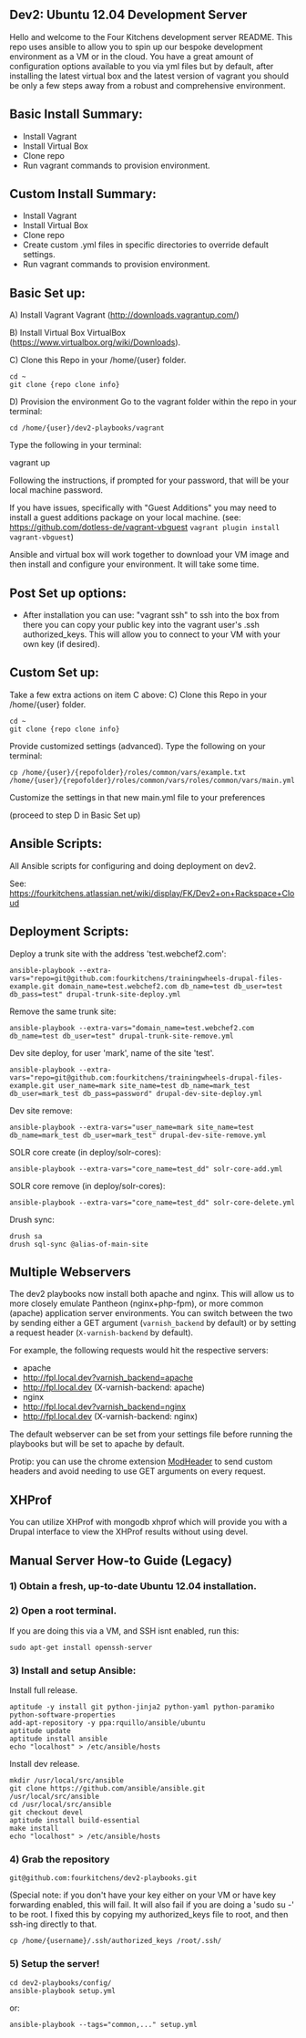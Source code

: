 Dev2: Ubuntu 12.04 Development Server
-------------------------------------
Hello and welcome to the Four Kitchens development server README.  This repo uses ansible to allow you to spin up our bespoke development environment as a VM or in the cloud. You have a great amount of configuration options available to you via yml files but by default, after installing the latest virtual box and the latest version of vagrant you should be only a few steps away from a robust and comprehensive environment.

Basic Install Summary:
--
* Install Vagrant
* Install Virtual Box
* Clone repo
* Run vagrant commands to provision environment.

Custom Install Summary:
--
* Install Vagrant
* Install Virtual Box
* Clone repo
* Create custom .yml files in specific directories to override default settings.
* Run vagrant commands to provision environment.


Basic Set up:
--
A) Install Vagrant
Vagrant (http://downloads.vagrantup.com/)

B) Install Virtual Box
VirtualBox (https://www.virtualbox.org/wiki/Downloads).

C) Clone this Repo in your /home/{user} folder.
    
    cd ~
    git clone {repo clone info}
    

D) Provision the environment
Go to the vagrant folder within the repo in your terminal:

    cd /home/{user}/dev2-playbooks/vagrant

Type the following in your terminal: 


   vagrant up


Following the instructions, if prompted for your password, that will be your local machine password.

If you have issues, specifically with "Guest Additions" you may need to install a guest additions package on your local machine.  (see: https://github.com/dotless-de/vagrant-vbguest ```vagrant plugin install vagrant-vbguest```)

Ansible and virtual box will work together to download your VM image and then install and configure your environment. It will take some time.

Post Set up options:
--
* After installation you can use: "vagrant ssh" to ssh into the box from there you can copy your public key into the vagrant user's .ssh authorized_keys. This will allow you to connect to your VM with your own key (if desired).

Custom Set up:
--
Take a few extra actions on item C above:
C) Clone this Repo in your /home/{user} folder.

    cd ~
    git clone {repo clone info}

Provide customized settings (advanced). Type the following on your terminal: 

    cp /home/{user}/{repofolder}/roles/common/vars/example.txt /home/{user}/{repofolder}/roles/common/vars/roles/common/vars/main.yml

Customize the settings in that new main.yml file to your preferences

(proceed to step D in Basic Set up)


Ansible Scripts:
--
All Ansible scripts for configuring and doing deployment on dev2.

See: https://fourkitchens.atlassian.net/wiki/display/FK/Dev2+on+Rackspace+Cloud

Deployment Scripts:
--
Deploy a trunk site with the address 'test.webchef2.com':

    ansible-playbook --extra-vars="repo=git@github.com:fourkitchens/trainingwheels-drupal-files-example.git domain_name=test.webchef2.com db_name=test db_user=test db_pass=test" drupal-trunk-site-deploy.yml

Remove the same trunk site:

    ansible-playbook --extra-vars="domain_name=test.webchef2.com db_name=test db_user=test" drupal-trunk-site-remove.yml

Dev site deploy, for user 'mark', name of the site 'test'.

    ansible-playbook --extra-vars="repo=git@github.com:fourkitchens/trainingwheels-drupal-files-example.git user_name=mark site_name=test db_name=mark_test db_user=mark_test db_pass=password" drupal-dev-site-deploy.yml

Dev site remove:

    ansible-playbook --extra-vars="user_name=mark site_name=test db_name=mark_test db_user=mark_test" drupal-dev-site-remove.yml


SOLR core create (in deploy/solr-cores):

    ansible-playbook --extra-vars="core_name=test_dd" solr-core-add.yml

SOLR core remove (in deploy/solr-cores):

    ansible-playbook --extra-vars="core_name=test_dd" solr-core-delete.yml

Drush sync:

    drush sa
    drush sql-sync @alias-of-main-site


Multiple Webservers
--
The dev2 playbooks now install both apache and nginx. This will allow us to more closely emulate Pantheon (nginx+php-fpm), or more common (apache) application server environments. You can switch between the two by sending either a GET argument (```varnish_backend``` by default) or by setting a request header (```X-varnish-backend``` by default).

For example, the following requests would hit the respective servers:

* apache
 * http://fpl.local.dev?varnish_backend=apache
 * http://fpl.local.dev (X-varnish-backend: apache)
* nginx
 * http://fpl.local.dev?varnish_backend=nginx
 * http://fpl.local.dev (X-varnish-backend: nginx)

The default webserver can be set from your settings file before running the playbooks but will be set to apache by default.

Protip: you can use the chrome extension [ModHeader](https://chrome.google.com/webstore/detail/modheader/idgpnmonknjnojddfkpgkljpfnnfcklj) to send custom headers and avoid needing to use GET arguments on every request.

XHProf
--
You can utilize XHProf with mongodb xhprof which will provide you with a Drupal interface to view the XHProf results without using devel.


Manual Server How-to Guide (Legacy)
--
### 1) Obtain a fresh, up-to-date Ubuntu 12.04 installation.

### 2) Open a root terminal.

If you are doing this via a VM, and SSH isnt enabled, run this:

    sudo apt-get install openssh-server

### 3) Install and setup Ansible:

Install full release.

```
aptitude -y install git python-jinja2 python-yaml python-paramiko python-software-properties
add-apt-repository -y ppa:rquillo/ansible/ubuntu
aptitude update
aptitude install ansible
echo "localhost" > /etc/ansible/hosts
```

Install dev release.
```
mkdir /usr/local/src/ansible
git clone https://github.com/ansible/ansible.git /usr/local/src/ansible
cd /usr/local/src/ansible
git checkout devel
aptitude install build-essential
make install
echo "localhost" > /etc/ansible/hosts
```

### 4) Grab the repository

    git@github.com:fourkitchens/dev2-playbooks.git

(Special note: if you don't have your key either on your VM or have key forwarding enabled, this will fail. It will also fail if you are doing a 'sudo su -' to be root. I fixed this by copying my authorized_keys file to root, and then ssh-ing directly to that.

    cp /home/{username}/.ssh/authorized_keys /root/.ssh/


### 5) Setup the server!

    cd dev2-playbooks/config/
    ansible-playbook setup.yml

or:

    ansible-playbook --tags="common,..." setup.yml

